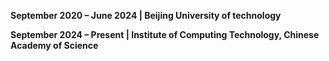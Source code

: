 **September 2020 – June 2024 | Beijing University of technology**  

**September 2024 – Present   | Institute of Computing Technology, Chinese Academy of Science**  

